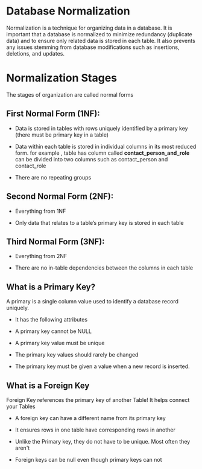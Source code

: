 # Database Normalization
Normalization is a technique for organizing data in a database. It is important that a database is normalized to minimize redundancy (duplicate data) and to ensure only related data is stored in each table. It also prevents any issues stemming from database modifications such as insertions, deletions, and updates.


# Normalization Stages
The stages of organization are called normal forms

## First Normal Form (1NF):

- Data is stored in tables with rows uniquely identified by a primary key (there must be primary key in a table)

- Data within each table is stored in individual columns in its most reduced form. for example , table has column called **contact_person_and_role**
can be divided into two columns such as contact_person and contact_role

- There are no repeating groups


## Second Normal Form (2NF):
- Everything from 1NF

- Only data that relates to a table’s primary key is stored in each table

## Third Normal Form (3NF):
- Everything from 2NF

- There are no in-table dependencies between the columns in each table


## What is a Primary Key?

A primary is a single column value used to identify a database record uniquely.

- It has the following attributes

- A primary key cannot be NULL

 - A primary key value must be unique

- The primary key values should rarely be changed

- The primary key must be given a value when a new record is inserted.


## What is a Foreign Key
Foreign Key references the primary key of another Table! It helps connect your Tables

- A foreign key can have a different name from its primary key

- It ensures rows in one table have corresponding rows in another

- Unlike the Primary key, they do not have to be unique. Most often they aren't

- Foreign keys can be null even though primary keys can not